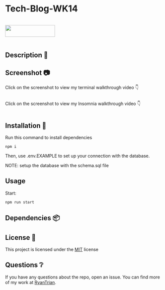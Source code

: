 # Tech-Blog-WK14

<br>
<img width=160, height=38 src="https://img.shields.io/badge/license-MIT-important">
<br>
<br>

## Description 📃



## Screenshot 📷

Click on the screenshot to view my terminal walkthrough video 👇

[![]()]()

Click on the screenshot to view my Insomnia walkthrough video 👇

[![]()]()

## Installation 🔧

Run this command to install dependencies
```console
npm i
```
Then, use .env.EXAMPLE to set up your connection with the database.

NOTE: setup the database with the schema.sql file
## Usage 

Start:

```console
npm run start
```

## Dependencies 📦


  
## License 🔑

This project is licensed under the [MIT](LICENSE) license

## Questions ❔

If you have any questions about the repo, open an issue. 
You can find more of my work at [RyanTrian](https://github.com/RyanTrian).